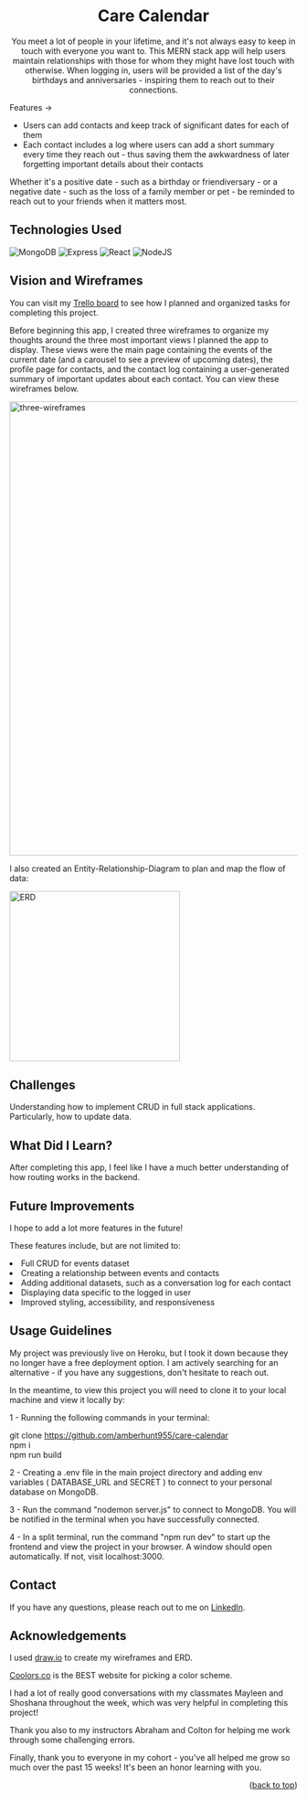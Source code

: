 <h1 align="center" id="readme-top">Care Calendar</h1>

<p align="center">You meet a lot of people in your lifetime, and it's not always easy to keep in touch with everyone you want to. This MERN stack app will help users maintain relationships with those for whom they might have lost touch with otherwise. When logging in, users will be provided a list of the day's birthdays and anniversaries - inspiring them to reach out to their connections.</p>

Features ->
<ul> 
  <li>Users can add contacts and keep track of significant dates for each of them</li>
  <li>Each contact includes a log where users can add a short summary every time they reach out - thus saving them the awkwardness of later forgetting important details about their contacts</li>
</ul>

<p>Whether it's a positive date - such as a birthday or friendiversary - or a negative date - such as the loss of a family member or pet - be reminded to reach out to your friends when it matters most.</p>

## Technologies Used

![MongoDB](https://img.shields.io/badge/MongoDB-4EA94B?style=for-the-badge&logo=mongodb&logoColor=white)
![Express](https://img.shields.io/badge/Express.js-404D59?style=for-the-badge)
![React](https://img.shields.io/badge/React-20232A?style=for-the-badge&logo=react&logoColor=61DAFB)
![NodeJS](https://img.shields.io/badge/Node.js-43853D?style=for-the-badge&logo=node.js&logoColor=white)

## Vision and Wireframes

You can visit my [Trello board](https://trello.com/invite/b/30PksrxI/ATTI178b1b4349880bae71166c83c08262b42C510E8B/ps-final-app) to see how I planned and organized tasks for completing this project.

Before beginning this app, I created three wireframes to organize my thoughts around the three most important views I planned the app to display. These views were the main page containing the events of the current date (and a carousel to see a preview of upcoming dates), the profile page for contacts, and the contact log containing a user-generated summary of important updates about each contact. You can view these wireframes below.

<img width="795" alt="three-wireframes" src="https://user-images.githubusercontent.com/122638466/235001129-b06a0c5b-4777-4aac-b36b-ec6548db274b.png">

I also created an Entity-Relationship-Diagram to plan and map the flow of data:

<img width="298" alt="ERD" src="https://user-images.githubusercontent.com/122638466/235015365-d665f338-da76-4c33-8721-f82ced2bf2b7.png">

## Challenges

Understanding how to implement CRUD in full stack applications. Particularly, how to update data.

## What Did I Learn?

After completing this app, I feel like I have a much better understanding of how routing works in the backend.

## Future Improvements

I hope to add a lot more features in the future!

These features include, but are not limited to:
<li>Full CRUD for events dataset</li>
<li>Creating a relationship between events and contacts</li>
<li>Adding additional datasets, such as a conversation log for each contact</li>
<li>Displaying data specific to the logged in user</li>
<li>Improved styling, accessibility, and responsiveness</li>

## Usage Guidelines

My project was previously live on Heroku, but I took it down because they no longer have a free deployment option. I am actively searching for an alternative - if you have any suggestions, don't hesitate to reach out.

In the meantime, to view this project you will need to clone it to your local machine and view it locally by:

1 - Running the following commands in your terminal:

git clone https://github.com/amberhunt955/care-calendar <br/>
npm i <br/>
npm run build <br/>

2 - Creating a .env file in the main project directory and adding env variables ( DATABASE_URL and SECRET ) to connect to your personal database on MongoDB.

3 - Run the command "nodemon server.js" to connect to MongoDB. You will be notified in the terminal when you have successfully connected.

4 - In a split terminal, run the command "npm run dev" to start up the frontend and view the project in your browser. A window should open automatically. If not, visit localhost:3000.

## Contact

If you have any questions, please reach out to me on [LinkedIn](https://www.linkedin.com/in/amberhunt955).

## Acknowledgements

I used [draw.io](https://drawio-app.com/) to create my wireframes and ERD.

[Coolors.co](https://coolors.co/) is the BEST website for picking a color scheme.

I had a lot of really good conversations with my classmates Mayleen and Shoshana throughout the week, which was very helpful in completing this project!

Thank you also to my instructors Abraham and Colton for helping me work through some challenging errors.

Finally, thank you to everyone in my cohort - you've all helped me grow so much over the past 15 weeks! It's been an honor learning with you.

<p align="right">(<a href="#readme-top">back to top</a>)</p>
